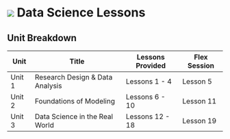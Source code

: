 # ![](https://ga-dash.s3.amazonaws.com/production/assets/logo-9f88ae6c9c3871690e33280fcf557f33.png) Data Science Lessons

## Unit Breakdown

| Unit | Title | Lessons Provided | Flex Session |
| --- | --- |  --- | --- |
| Unit 1 | Research Design & Data Analysis | Lessons 1 - 4  | Lesson 5 |
| Unit 2 | Foundations of Modeling | Lessons 6 - 10 | Lesson 11 |
| Unit 3 | Data Science in the Real World| Lessons 12 - 18 | Lesson 19 |
